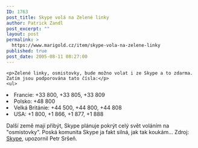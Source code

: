 ```yaml
---
ID: 1763
post_title: Skype volá na Zelené linky
author: Patrick Zandl
post_excerpt: ""
layout: post
permalink: >
  https://www.marigold.cz/item/skype-vola-na-zelene-linky
published: true
post_date: 2005-08-11 08:27:00
---
```

	<p>Zelené linky, osmistovky, bude možno volat i ze Skype a to zdarma. Zatím jsou podporována tato čísla:</p>
	<ul>    
<li>Francie: +33 800, +33 805, +33 809</li>
	<li>Polsko: +48 800</li>
	<li>Velká Británie: +44 500, +44 800, +44 808</li>
	<li>USA: +1 800, +1 866, +1 877, +1 888</li>
</ul>
	<p>Další země mají přibýt, Skype plánuje pokrýt celý svět voláním na "osmistovky". Poská komunita Skype ja fakt silná, jak tak koukám...
Zdroj: <a href="http://share.skype.com/blog/products_and_services/free_calls_to_toll-free_phone_numbers_global_beta/">Skype</a>, upozornil Petr Sršeň.
</p>